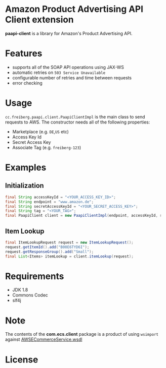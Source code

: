 Amazon Product Advertising API Client extension
==========
**paapi-client** is a library for Amazon's Product Advertising API. 

# Features
* supports all of the SOAP API operations using JAX-WS
* automatic retries on `503 Service Unavailable`
* configurable number of retries and time between requests
* error checking

# Usage
`cc.freiberg.paapi.client.PaapiClientImpl` is the main class to send requests to AWS. The constructor needs all of the following properties:

- Marketplace (e.g. `DE`,`US` etc)
- Access Key Id
- Secret Access Key
- Associate Tag (e.g. `freiberg-123`)

# Examples

## Initialization
```java
final String accessKeyId = "<YOUR_ACCESS_KEY_ID>";
final String endpoint = "www.amazon.de";
final String secretAccessKeyId = "<YOUR_SECRET_ACCESS_KEY>";
final String tag = "<YOUR_TAG>";
final PaapiClient client = new PaapiClientImpl(endpoint, accessKeyId, secretAccessKeyId, tag);
```

## Item Lookup
```java
final ItemLookupRequest request = new ItemLookupRequest();
request.getItemId().add("B00E6TYD6I");
request.getResponseGroup().add("Small");
final List<Items> itemLookup = client.itemLookup(request);
```

# Requirements
- JDK 1.8
- Commons Codec
- slf4j

# Note
The  contents of the **com.ecs.client** package is a product of using `wsimport` against [AWSECommerceService.wsdl](http://ecs.amazonaws.com/AWSECommerceService/2013-08-01/AWSECommerceService.wsdl)

# License 
